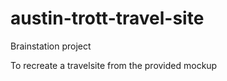 # austin-trott-travel-site

Brainstation project

To recreate a travelsite from the provided mockup

